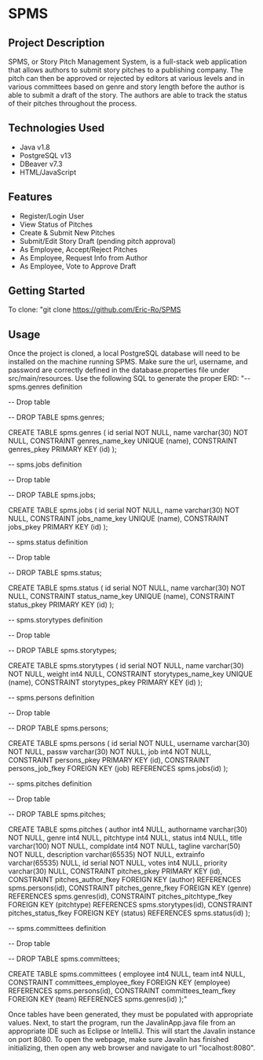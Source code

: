 # SPMS

## Project Description

SPMS, or Story Pitch Management System, is a full-stack web application that allows authors to submit story pitches to a publishing company. 
The pitch can then be approved or rejected by editors at various levels and in various committees based on genre and story length before the 
author is able to submit a draft of the story. The authors are able to track the status of their pitches throughout the process.

## Technologies Used

* Java v1.8
* PostgreSQL v13
* DBeaver v7.3
* HTML/JavaScript

## Features

* Register/Login User
* View Status of Pitches
* Create & Submit New Pitches
* Submit/Edit Story Draft (pending pitch approval)
* As Employee, Accept/Reject Pitches
* As Employee, Request Info from Author
* As Employee, Vote to Approve Draft

## Getting Started
   
To clone: "git clone https://github.com/Eric-Ro/SPMS

## Usage

Once the project is cloned, a local PostgreSQL database will need to be installed on the machine running SPMS. 
Make sure the url, username, and password are correctly defined in the database.properties file under src/main/resources.
Use the following SQL to generate the proper ERD:
"-- spms.genres definition

-- Drop table

-- DROP TABLE spms.genres;

CREATE TABLE spms.genres (
	id serial NOT NULL,
	name varchar(30) NOT NULL,
	CONSTRAINT genres_name_key UNIQUE (name),
	CONSTRAINT genres_pkey PRIMARY KEY (id)
);


-- spms.jobs definition

-- Drop table

-- DROP TABLE spms.jobs;

CREATE TABLE spms.jobs (
	id serial NOT NULL,
	name varchar(30) NOT NULL,
	CONSTRAINT jobs_name_key UNIQUE (name),
	CONSTRAINT jobs_pkey PRIMARY KEY (id)
);


-- spms.status definition

-- Drop table

-- DROP TABLE spms.status;

CREATE TABLE spms.status (
	id serial NOT NULL,
	name varchar(30) NOT NULL,
	CONSTRAINT status_name_key UNIQUE (name),
	CONSTRAINT status_pkey PRIMARY KEY (id)
);


-- spms.storytypes definition

-- Drop table

-- DROP TABLE spms.storytypes;

CREATE TABLE spms.storytypes (
	id serial NOT NULL,
	name varchar(30) NOT NULL,
	weight int4 NULL,
	CONSTRAINT storytypes_name_key UNIQUE (name),
	CONSTRAINT storytypes_pkey PRIMARY KEY (id)
);


-- spms.persons definition

-- Drop table

-- DROP TABLE spms.persons;

CREATE TABLE spms.persons (
	id serial NOT NULL,
	username varchar(30) NOT NULL,
	passw varchar(30) NOT NULL,
	job int4 NOT NULL,
	CONSTRAINT persons_pkey PRIMARY KEY (id),
	CONSTRAINT persons_job_fkey FOREIGN KEY (job) REFERENCES spms.jobs(id)
);


-- spms.pitches definition

-- Drop table

-- DROP TABLE spms.pitches;

CREATE TABLE spms.pitches (
	author int4 NULL,
	authorname varchar(30) NOT NULL,
	genre int4 NULL,
	pitchtype int4 NULL,
	status int4 NULL,
	title varchar(100) NOT NULL,
	compldate int4 NOT NULL,
	tagline varchar(50) NOT NULL,
	description varchar(65535) NOT NULL,
	extrainfo varchar(65535) NULL,
	id serial NOT NULL,
	votes int4 NULL,
	priority varchar(30) NULL,
	CONSTRAINT pitches_pkey PRIMARY KEY (id),
	CONSTRAINT pitches_author_fkey FOREIGN KEY (author) REFERENCES spms.persons(id),
	CONSTRAINT pitches_genre_fkey FOREIGN KEY (genre) REFERENCES spms.genres(id),
	CONSTRAINT pitches_pitchtype_fkey FOREIGN KEY (pitchtype) REFERENCES spms.storytypes(id),
	CONSTRAINT pitches_status_fkey FOREIGN KEY (status) REFERENCES spms.status(id)
);


-- spms.committees definition

-- Drop table

-- DROP TABLE spms.committees;

CREATE TABLE spms.committees (
	employee int4 NULL,
	team int4 NULL,
	CONSTRAINT committees_employee_fkey FOREIGN KEY (employee) REFERENCES spms.persons(id),
	CONSTRAINT committees_team_fkey FOREIGN KEY (team) REFERENCES spms.genres(id)
);"

Once tables have been generated, they must be populated with appropriate values. 
Next, to start the program, run the JavalinApp.java file from an appropriate IDE such as Eclipse or IntelliJ. This will start the Javalin instance on port 8080.
To open the webpage, make sure Javalin has finished initializing, then open any web browser and navigate to url "localhost:8080".
